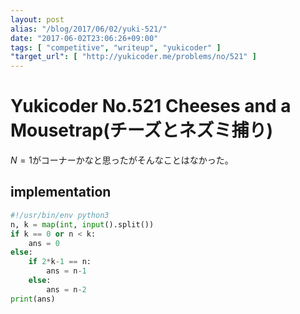 ```yaml
---
layout: post
alias: "/blog/2017/06/02/yuki-521/"
date: "2017-06-02T23:06:26+09:00"
tags: [ "competitive", "writeup", "yukicoder" ]
"target_url": [ "http://yukicoder.me/problems/no/521" ]
---
```


# Yukicoder No.521 Cheeses and a Mousetrap(チーズとネズミ捕り)

$N = 1$がコーナーかなと思ったがそんなことはなかった。

## implementation

``` python
#!/usr/bin/env python3
n, k = map(int, input().split())
if k == 0 or n < k:
    ans = 0
else:
    if 2*k-1 == n:
        ans = n-1
    else:
        ans = n-2
print(ans)
```
